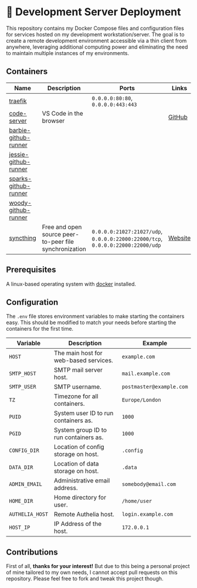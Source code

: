 # 🤖 Development Server Deployment

This repository contains my Docker Compose files and configuration files for services hosted on my development workstation/server. The goal is to create a remote development environment accessible via a thin client from anywhere, leveraging additional computing power and eliminating the need to maintain multiple instances of my environments.

## Containers

| **Name** | **Description** | **Ports** | **Links** |
|---|---|---|---|
| [traefik](./docker-compose.yml#L9)  |  | `0.0.0.0:80:80`, `0.0.0.0:443:443` |  |
| [code-server](./stacks/docker-compose.code.yml#L5)  | VS Code in the browser |  | [GitHub](https://github.com/coder/code-server) |
| [barbie-github-runner](./stacks/docker-compose.github.yml#L5)  |  |  |  |
| [jessie-github-runner](./stacks/docker-compose.github.yml#L21)  |  |  |  |
| [sparks-github-runner](./stacks/docker-compose.github.yml#L37)  |  |  |  |
| [woody-github-runner](./stacks/docker-compose.github.yml#L55)  |  |  |  |
| [syncthing](./stacks/docker-compose.syncthing.yml#L5)  | Free and open source peer-to-peer file synchronization | `0.0.0.0:21027:21027/udp`, `0.0.0.0:22000:22000/tcp`, `0.0.0.0:22000:22000/udp` | [Website](https://syncthing.net/) |



## Prerequisites

A linux-based operating system with [docker](https://docs.docker.com/engine/install/) installed.

## Configuration
The `.env` file stores environment variables to make starting the containers easy. This should be modified to match your needs before starting the containers for the first time.

| **Variable** | **Description** | **Example** |
|---|---|---|
| `HOST` | The main host for web-based services. | `example.com` |
| `SMTP_HOST` | SMTP mail server host. | `mail.example.com` |
| `SMTP_USER` | SMTP username. | `postmaster@example.com` |
| `TZ` | Timezone for all containers. | `Europe/London` |
| `PUID` | System user ID to run containers as. | `1000` |
| `PGID` | System group ID to run containers as. | `1000` |
| `CONFIG_DIR` | Location of config storage on host. | `.config` |
| `DATA_DIR` | Location of data storage on host. | `.data` |
| `ADMIN_EMAIL` | Administrative email address. | `somebody@email.com` |
| `HOME_DIR` | Home directory for user. | `/home/user` |
| `AUTHELIA_HOST` | Remote Authelia host. | `login.example.com` |
| `HOST_IP` | IP Address of the host. | `172.0.0.1` |


## Contributions

First of all, **thanks for your interest!** But due to this being a personal project of mine tailored to my own needs, I cannot accept pull requests on this repository. Please feel free to fork and tweak this project though.